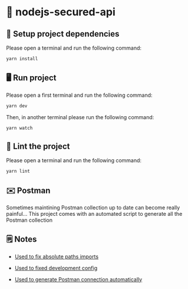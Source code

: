 # 🔐 nodejs-secured-api

## 🧰 Setup project dependencies

Please open a terminal and run the following command:

```bash
yarn install
```

## 🖥 Run project

Please open a first terminal and run the following command:

```bash
yarn dev
```

Then, in another terminal please run the following command:

```bash
yarn watch
```

## 🎨 Lint the project

Please open a terminal and run the following command:

```bash
yarn lint
```

## ✉️ Postman

Sometimes maintining Postman collection up to date can become really painful... This project comes with an automated script to generate all the Postman collection

<!-- Please open a terminal and run the following command:

```bash
``` -->
## 🗒 Notes

- [Used to fix absolute paths imports](https://dev.to/dotorimook/using-absolute-path-import-with-typescript-babel-nodemon-in-your-node-project-ha7#comment-h6p0)

- [Used to fixed development config](https://stackoverflow.com/questions/62092769/ts-node-dev-doesnt-apply-changes-in-auto-reload)

- [Used to generate Postman connection automatically](https://siddharth-lakhara.medium.com/generate-postman-collections-using-node-js-68fcf425d823)